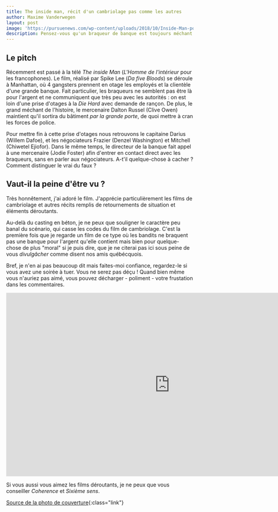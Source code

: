 ```yaml
---
title: The inside man, récit d'un cambriolage pas comme les autres
author: Maxime Vanderwegen
layout: post
image: 'https://pursuenews.com/wp-content/uploads/2018/10/Inside-Man-poster.jpg'
description: Pensez-vous qu'un braqueur de banque est toujours méchant ? "The inside man" vous prouvera le contraire !
---
```


## Le pitch

Récemment est passé à la télé _The inside Man_ (_L'Homme de l'intérieur_ pour les francophones). Le film, réalisé par Spike Lee (_Da five Bloods_) se déroule à Manhattan, où 4 gangsters prennent en otage les employés et la clientèle d'une grande banque. Fait particulier, les braqueurs ne semblent pas être là pour l'argent et ne communiquent que très peu avec les autorités : on est loin d'une prise d'otages à la _Die Hard_ avec demande de rançon. De plus, le grand méchant de l'histoire, le mercenaire Dalton Russel (Clive Owen) maintient qu'il sortira du bâtiment _par la grande porte_, de quoi mettre à cran les forces de police.

Pour mettre fin à cette prise d'otages nous retrouvons le capitaine Darius (Willem Dafoe), et les négociateurs Frazier (Denzel Washington) et Mitchell (Chiwetel Ejiofor). Dans le même temps, le directeur de la banque fait appel à une mercenaire (Jodie Foster) afin d'entrer en contact direct avec les braqueurs, sans en parler aux négociateurs. A-t'il quelque-chose à cacher ? Comment distinguer le vrai du faux ?

## Vaut-il la peine d'être vu ?

Très honnêtement, j'ai adoré le film. J'apprécie particulièrement les films de cambriolage et autres récits remplis de retournements de situation et éléments déroutants.

Au-delà du casting en béton, je ne peux que souligner le caractère peu banal du scénario, qui casse les codes du film de cambriolage. C'est la première fois que je regarde un film de ce type où les bandits ne braquent pas une banque pour l'argent qu'elle contient mais bien pour quelque-chose de plus "moral" si je puis dire, que je ne citerai pas ici sous peine de vous _divulgâcher_ comme disent nos amis québécquois.

Bref, je n'en ai pas beaucoup dit mais faites-moi confiance, regardez-le si vous avez une soirée à tuer. Vous ne serez pas déçu ! Quand bien même vous n'auriez pas aimé, vous pouvez décharger - poliment - votre frustation dans les commentaires.

<iframe width="880" height="495" src="https://www.youtube.com/watch?v=TIEp1wIvRu4" title="Bande-annonce de The inside man" frameborder="0" allow="accelerometer; autoplay; clipboard-write; encrypted-media; gyroscope; picture-in-picture" allowfullscreen></iframe>

Si vous aussi vous aimez les films déroutants, je ne peux que vous conseiller _Coherence_ et _Sixième sens_.

[Source de la photo de couverture](https://pursuenews.com/inside-man-2-2006s-blockbuster-heist-movie-follow-up-project-in-production-with-new-cast-details/){:class="link"}
